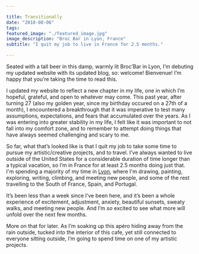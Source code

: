 ```yaml
---

title: Transitionally
date: "2018-08-06"
tags: 
featured_image: "./featured_image.jpg"
image_description: "Broc Bar in Lyon, France"
subtitle: "I quit my job to live in France for 2.5 months."

---
```


Seated with a tall beer in this damp, warmly lit Broc’Bar in Lyon, I’m
debuting my updated website with its updated blog, so: welcome! Bienvenue!
I’m happy that you’re taking the time to read this.

I updated my website to reflect a new chapter in my life, one in which I’m
hopeful, grateful, and open to whatever may come. This past year, after turning
27 (also my golden year, since my birthday occured on a 27th of a month), I
encountered a breakthrough that it was imperative to test many assumptions,
expectations, and fears that accumulated over the years. As I was entering into
greater stability in my life, I felt like it was important to not fall into my
comfort zone, and to remember to attempt doing things that have always seemed
challenging and scary to me.

So far, what that’s looked like is that I quit my job to take some time to
pursue my artistic/creative projects, and to travel. I’ve always wanted to
live outside of the United States for a considerable duration of time longer
than a typical vacation, so I’m in France for at least 2.5 months doing just
that. I'm spending a majority of my time in [Lyon], where I'm drawing, painting, exploring, writing, climbing, and meeting new people, and some of the rest travelling to the South of France, Spain, and Portugal.

It’s been less than a week since I’ve been here, and it’s been a whole
experience of excitement, adjustment, anxiety, beautiful sunsets, sweaty
walks, and meeting new people. And I’m *so* excited to see what more will
unfold over the next few months.

More on that for later. As I’m soaking up this apéro hiding away from the
rain outside, tucked into the interior of this cafe, yet still connected to
everyone sitting outside, I’m going to spend time on one of my artistic
projects.

[Lyon]: https://en.wikipedia.org/wiki/Lyon

